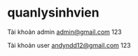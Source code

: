 # quanlysinhvien
Tài khoản admin
  admin@gmail.com
  123
  
  
Tài khoản user
  andyndd12@gmail.com
  123
